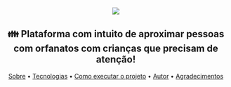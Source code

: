 <h1 align="center"><img src="https://user-images.githubusercontent.com/49095200/95856473-75bf6180-0d30-11eb-9322-36421c290fbd.png" /></h1>

<h2 align="center">👪 Plataforma com intuito de aproximar pessoas com orfanatos com crianças que precisam de atenção!</h2>
<p align="center">
 <a href="">Sobre</a> •
 <a href="">Tecnologias</a> • 
 <a href="">Como executar o projeto</a> • 
 <a href="">Autor</a> • 
 <a href="">Agradecimentos</a>
</p>
